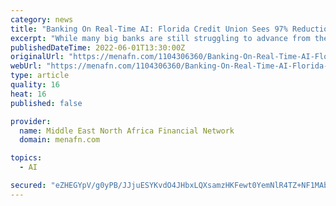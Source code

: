 ```yaml
---
category: news
title: "Banking On Real-Time AI: Florida Credit Union Sees 97% Reduction In Fraud"
excerpt: "While many big banks are still struggling to advance from the experimentation phase to fully implementing Artificial Intelligence (AI) solutions, one Florida-based credit union has taken the leap and reaped enormous benefits."
publishedDateTime: 2022-06-01T13:30:00Z
originalUrl: "https://menafn.com/1104306360/Banking-On-Real-Time-AI-Florida-Credit-Union-Sees-97-Reduction-In-Fraud"
webUrl: "https://menafn.com/1104306360/Banking-On-Real-Time-AI-Florida-Credit-Union-Sees-97-Reduction-In-Fraud"
type: article
quality: 16
heat: 16
published: false

provider:
  name: Middle East North Africa Financial Network
  domain: menafn.com

topics:
  - AI

secured: "eZHEGYpV/g0yPB/JJjuESYKvdO4JHbxLQXsamzHKFewt0YemNlR4TZ+NF1MAb8fE+8+4KX68v7VU2RJmqhDUDKCExVuGnUHAQd3gD+IrRlrFlChXeXdn3V4xk7/GG5RUpY7n/8IYISTyjei6W+S/GPDVxjaT7oNGBNR0ttVZL4d02o/fdltoOVJqpZ4TFtDFA8Z0wZZTpMcR9D/9ocCd4ArvHW+fSTlBXeMajfcKZ8afc0Frh99LfwXw8vAkA7LruRgVBbrFnOCeGngo91T51g3u5xoyWtqPY2lONI4mrFnFdRiz9GkQp+wWRoMmMlKbtNSFuB18y3qnioTJMowKXqCkli1PO0lCrxelMiwGvH0=;M4J+4hi6Tu2URZux4skNEg=="
---
```


